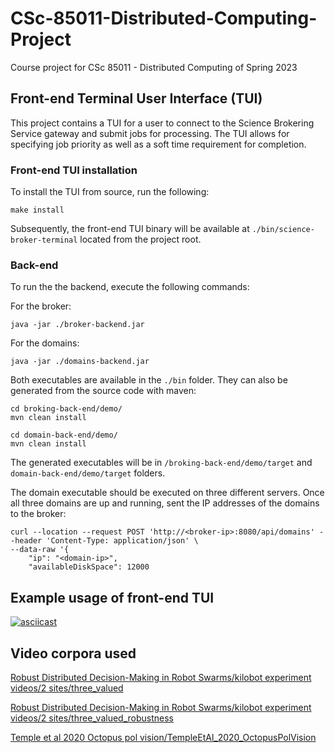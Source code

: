 # CSc-85011-Distributed-Computing-Project
Course project for CSc 85011 - Distributed Computing of Spring 2023

## Front-end Terminal User Interface (TUI)

This project contains a TUI for a user to connect to the Science Brokering Service gateway and submit jobs for processing.
The TUI allows for specifying job priority as well as a soft time requirement for completion.

### Front-end TUI installation

To install the TUI from source, run the following:

```
make install
```

Subsequently, the front-end TUI binary will be available at `./bin/science-broker-terminal` located from the project root.

### Back-end 

To run the the backend, execute the following commands: 

For the broker:
```
java -jar ./broker-backend.jar
```

For the domains:
```
java -jar ./domains-backend.jar
```

Both executables are available in the `./bin` folder. They can also be generated from the source code with maven:
```
cd broking-back-end/demo/
mvn clean install
```
```
cd domain-back-end/demo/
mvn clean install
```
The generated executables will be in `/broking-back-end/demo/target` and `domain-back-end/demo/target` folders.

The domain executable should be executed on three different servers. Once all three domains are up and running, sent the IP addresses of the domains to the broker:

```
curl --location --request POST 'http://<broker-ip>:8080/api/domains' --header 'Content-Type: application/json' \
--data-raw '{
    "ip": "<domain-ip>",
    "availableDiskSpace": 12000
```

## Example usage of front-end TUI

[![asciicast](https://asciinema.org/a/Sd9Yiks5qpvJQM2zw4KA5RREN.svg)](https://asciinema.org/a/Sd9Yiks5qpvJQM2zw4KA5RREN?speed=2&theme=solarized-dark&autoplay=1)


## Video corpora used

[Robust Distributed Decision-Making in Robot Swarms/kilobot experiment videos/2 sites/three_valued](https://data.bris.ac.uk/data/dataset/441f63ca99a1cc7cd7338d08e94d67a3)

[Robust Distributed Decision-Making in Robot Swarms/kilobot experiment videos/2 sites/three_valued_robustness](https://data.bris.ac.uk/data/dataset/de10260e4fe410aadb5983dde5650ecc)

[Temple et al 2020 Octopus pol vision/TempleEtAl_2020_OctopusPolVision](https://data.bris.ac.uk/data/dataset/ce7aa7b7bf9ac967fec2cc7ec21a61d2)
